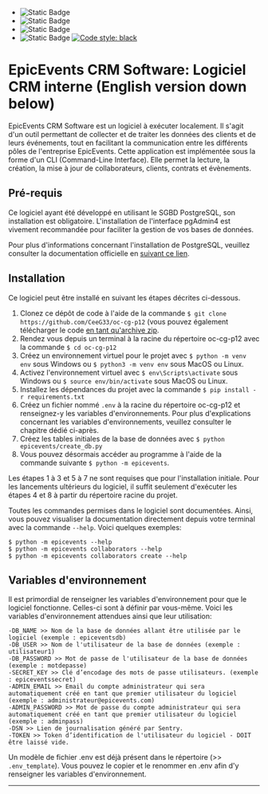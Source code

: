 - ![Static Badge](https://img.shields.io/badge/P12%20D%C3%A9veloppez%20une%20architecture%20backend%20s%C3%A9curis%C3%A9e%20avec%20Python%20et%20SQL-blue?label=Projet)
- ![Static Badge](https://img.shields.io/badge/Ciran_G%C3%9CRB%C3%9CZ-darkgreen?label=Auteur)
- ![Static Badge](https://img.shields.io/badge/Octobre_2023-orange?label=Date)
- ![Static Badge](https://img.shields.io/badge/Python-blue?label=Language) [![Code style: black](https://img.shields.io/badge/Code%20style-Black-000000.svg)](https://github.com/psf/black)


# EpicEvents CRM Software: Logiciel CRM interne (English version down below)

EpicEvents CRM Software est un logiciel à exécuter localement. Il s'agit d'un outil permettant de collecter et de traiter les données des clients et de leurs événements, tout en facilitant la communication entre les différents pôles de l'entreprise EpicEvents. Cette application est implémentée sous la forme d'un CLI (Command-Line Interface). Elle permet la lecture, la création, la mise à jour de collaborateurs, clients, contrats et évènements.

## Pré-requis

Ce logiciel ayant été développé en utilisant le SGBD PostgreSQL, son installation est obligatoire. L'installation de l'interface pgAdmin4 est vivement recommandée pour faciliter la gestion de vos bases de données.

Pour plus d'informations concernant l'installation de PostgreSQL, veuillez consulter la documentation officielle en [suivant ce lien](https://www.postgresql.org/docs/current/).

## Installation

Ce logiciel peut être installé en suivant les étapes décrites ci-dessous.

1. Clonez ce dépôt de code à l'aide de la commande `$ git clone https://github.com/CeeG33/oc-cg-p12` (vous pouvez également télécharger le code [en tant qu'archive zip](https://github.com/CeeG33/oc-cg-p12/archive/refs/heads/main.zip).
2. Rendez vous depuis un terminal à la racine du répertoire oc-cg-p12 avec la commande `$ cd oc-cg-p12`
3. Créez un environnement virtuel pour le projet avec `$ python -m venv env` sous Windows ou `$ python3 -m venv env` sous MacOS ou Linux.
4. Activez l'environnement virtuel avec `$ env\Scripts\activate` sous Windows ou `$ source env/bin/activate` sous MacOS ou Linux.
5. Installez les dépendances du projet avec la commande `$ pip install -r requirements.txt`
6. Créez un fichier nommé `.env` à la racine du répertoire oc-cg-p12 et renseignez-y les variables d'environnements. Pour plus d'explications concernant les variables d'environnements, veuillez consulter le chapitre dédié ci-après.
7. Créez les tables initiales de la base de données avec `$ python epicevents/create_db.py`
8. Vous pouvez désormais accéder au programme à l'aide de la commande suivante `$ python -m epicevents`.

Les étapes 1 à 3 et 5 à 7 ne sont requises que pour l'installation initiale. Pour les lancements ultérieurs du logiciel, il suffit seulement d'exécuter les étapes 4 et 8 à partir du répertoire racine du projet.

Toutes les commandes permises dans le logiciel sont documentées. Ainsi, vous pouvez visualiser la documentation directement depuis votre terminal avec la commande `--help`.
Voici quelques exemples:

```
$ python -m epicevents --help
$ python -m epicevents collaborators --help
$ python -m epicevents collaborators create --help
```


## Variables d'environnement

Il est primordial de renseigner les variables d'environnement pour que le logiciel fonctionne. Celles-ci sont à définir par vous-même. Voici les variables d'environnement attendues ainsi que leur utilisation:

```
-DB_NAME >> Nom de la base de données allant être utilisée par le logiciel (exemple : epiceventsdb)
-DB_USER >> Nom de l'utilisateur de la base de données (exemple : utilisateur1)
-DB_PASSWORD >> Mot de passe de l'utilisateur de la base de données (exemple : motdepasse)
-SECRET_KEY >> Clé d’encodage des mots de passe utilisateurs. (exemple : epiceventssecret)
-ADMIN_EMAIL >> Email du compte administrateur qui sera automatiquement créé en tant que premier utilisateur du logiciel (exemple : administrateur@epicevents.com)
-ADMIN_PASSWORD >> Mot de passe du compte administrateur qui sera automatiquement créé en tant que premier utilisateur du logiciel (exemple : adminpass)
-DSN >> Lien de journalisation généré par Sentry.
-TOKEN >> Token d’identification de l'utilisateur du logiciel - DOIT être laissé vide.

```

Un modèle de fichier .env est déjà présent dans le répertoire (>> `.env_template`). Vous pouvez le copier et le renommer en .env afin d'y renseigner les variables d'environnement.


__________________________________________


